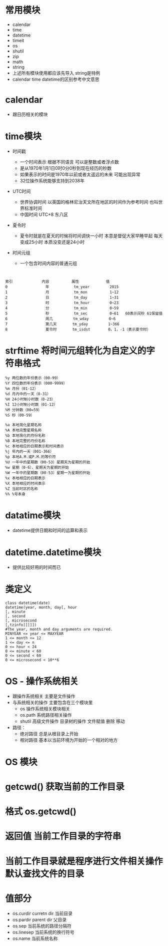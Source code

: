 # 常用模块
- calendar
- time
- datetime
- timeit
- os
- shutil
- zip
- math
- string
- 上述所有模块使用都应该先导入 string是特例
- calendar time datetime的区别参考中文意思

# calendar
- 跟日历相关的模块

# time模块
- 时间戳
    - 一个时间表示 根据不同语言 可以是整数或者浮点数
    - 是从1970年1月1日0时0分0秒到现在经历的秒数
    - 如果表示的时间是1970年以前或者太遥远的未来 可能出现异常
    - 32位操作系统能够支持到2038年
    
- UTC时间
    - 世界协调时间 以英国的格林尼治天文所在地区的时间作为参考时间 也叫世界标准时间
    - 中国时间 UTC+8 东八区
    
- 夏令时
    - 夏令时就是在夏天的时候将时间调快一小时 本意是督促大家早睡早起 每天变成25小时 本质没变还是24小时
    
- 时间元组
    - 一个包含时间内容的普通元组
#    
    索引             内容          属性            值
    0                 年           tm_year         2015
    1                 月           tm_mon          1~12
    2                 日           tm_day          1~31
    3                 时           tm_hour         0~23
    4                 分           tm_min          0~59
    5                 秒           tm_sec          0~61   60表示闰秒 61保留值
    6                 周几         tm_wday         0~6
    7                 第几天       tm_yday         1~366
    8                 夏令时       tm_isdst        0，1，-1（表示夏令时）
     
# strftime 将时间元组转化为自定义的字符串格式                    
    %y 两位数的年份表示（00-99）
    %Y 四位数的年份表示（000-9999）
    %m 月份（01-12）
    %d 月内中的一天（0-31）
    %H 24小时制小时数（0-23）
    %I 12小时制小时数（01-12） 
    %M 分钟数（00=59）
    %S 秒（00-59）
    
    %a 本地简化星期名称
    %A 本地完整星期名称
    %b 本地简化的月份名称
    %B 本地完整的月份名称
    %c 本地相应的日期表示和时间表示
    %j 年内的一天（001-366）
    %p 本地A.M.或P.M.的等价符
    %U 一年中的星期数（00-53）星期天为星期的开始
    %w 星期（0-6），星期天为星期的开始
    %W 一年中的星期数（00-53）星期一为星期的开始
    %x 本地相应的日期表示
    %X 本地相应的时间表示
    %Z 当前时区的名称
    %% %号本身
    
# datatime模块
- datetime提供日期和时间的运算和表示

# datetime.datetime模块
- 提供比较好用的时间而已
# 类定义
    class datetime(date)
    datetime(year, month, day[, hour
    [, minute
    [, second
    [, microsecond
    [,tzinfo]]]]])
    #The year, month and day arguments are required.
    MINYEAR <= year <= MAXYEAR
    1 <= month <= 12
    1 <= day <= n
    0 <= hour < 24
    0 <= minute < 60
    0 <= second < 60
    0 <= microsecond < 10**6 
    
# OS - 操作系统相关
- 跟操作系统相关 主要是文件操作
- 与系统相关的操作 主要包含在三个模块里
    - os 操作系统相关模块相关
    - os.path 系统路径相关操作
    - shutil  高级文件操作 目录树的操作 文件赋值 删除 移动
- 路径：
    - 绝对路径 总是从根目录上开始
    - 相对路径 基本以当前环境为开始的一个相对的地方
    
# OS 模块
# getcwd()  获取当前的工作目录
# 格式  os.getcwd()
# 返回值 当前工作目录的字符串
# 当前工作目录就是程序进行文件相关操作 默认查找文件的目录
             
# 值部分
- os.curdir  curretn dir 当前目录
- os.pardir  parent dir 父目录
- os.sep   当前系统的路径分隔符
- os.linesep 当前系统的换行符号
- os.name 当前系统名称             